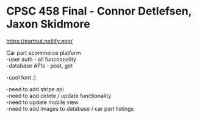 # CPSC 458 Final - Connor Detlefsen, Jaxon Skidmore

https://partout.netlify.app/

Car part ecommerce platform\
  -user auth - all functionality\
  -database APIs - post, get
     
  -cool font :)
   
   -need to add stripe api\
   -need to add delete / update functionality\
   -need to update mobile view\
   -need to add images to database / car part listings
  
